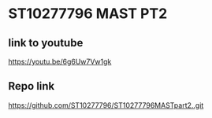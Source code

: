 # ST10277796 MAST PT2

## link to youtube
https://youtu.be/6g6Uw7Vw1gk
## Repo link
https://github.com/ST10277796/ST10277796MASTpart2..git

